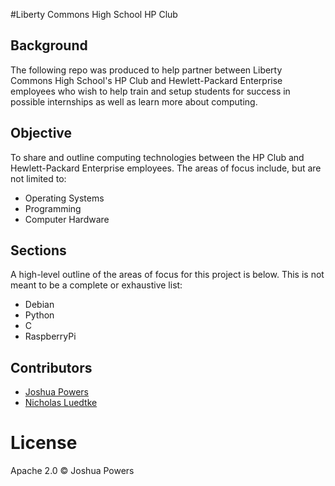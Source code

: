 #Liberty Commons High School HP Club

## Background
The following repo was produced to help partner between Liberty Commons High School's HP Club and Hewlett-Packard Enterprise employees who wish to help train and setup students for success in possible internships as well as learn more about computing.

## Objective
To share and outline computing technologies between the HP Club and Hewlett-Packard Enterprise employees. The areas of focus include, but are not limited to:

* Operating Systems
* Programming
* Computer Hardware

## Sections
A high-level outline of the areas of focus for this project is below. This is not meant to be a complete or exhaustive list:

* Debian
* Python
* C
* RaspberryPi

## Contributors
* [Joshua Powers](http://powersj.github.io/)
* [Nicholas Luedtke](https://github.com/nluedtke)

# License
Apache 2.0 &copy; Joshua Powers

